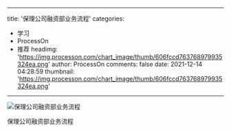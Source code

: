 
---
title: '保理公司融资部业务流程'
categories: 
 - 学习
 - ProcessOn
 - 推荐
headimg: 'https://img.processon.com/chart_image/thumb/606fccd763768979935324ea.png'
author: ProcessOn
comments: false
date: 2021-12-14 04:28:59
thumbnail: 'https://img.processon.com/chart_image/thumb/606fccd763768979935324ea.png'
---

<div>   
<img class="thumb" alt="保理公司融资部业务流程" src="https://img.processon.com/chart_image/thumb/606fccd763768979935324ea.png" referrerpolicy="no-referrer">
<p>保理公司融资部业务流程</p>  
</div>
            
